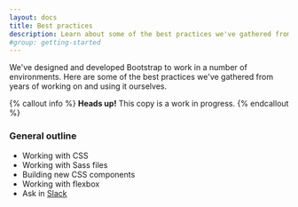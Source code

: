 ```yaml
---
layout: docs
title: Best practices
description: Learn about some of the best practices we've gathered from years of working on and using Bootstrap.
#group: getting-started
---
```


We've designed and developed Bootstrap to work in a number of environments. Here are some of the best practices we've gathered from years of working on and using it ourselves.

{% callout info %}
**Heads up!** This copy is a work in progress.
{% endcallout %}

### General outline

- Working with CSS
- Working with Sass files
- Building new CSS components
- Working with flexbox
- Ask in [Slack](https://bootstrap-slack.herokuapp.com/)
